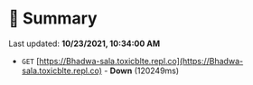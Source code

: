 # 📖 Summary
Last updated: **10/23/2021, 10:34:00 AM**

- `GET` [https://Bhadwa-sala.toxicblte.repl.co](https://Bhadwa-sala.toxicblte.repl.co) - **Down** (120249ms)
